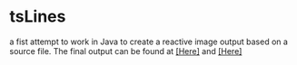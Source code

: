 # tsLines


a fist attempt to work in Java to create a reactive image output based on a source file.
The final output can be found at 
[[Here]](https://youtu.be/XPMA6q8zZUs) and 
[[Here]](https://youtu.be/PKJ1p7ipb6o)
